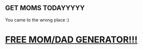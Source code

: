 ## GET MOMS TODAYYYYY

You came to the wrong place :)
# [FREE MOM/DAD GENERATOR!!!](https://pornhub.com/)
